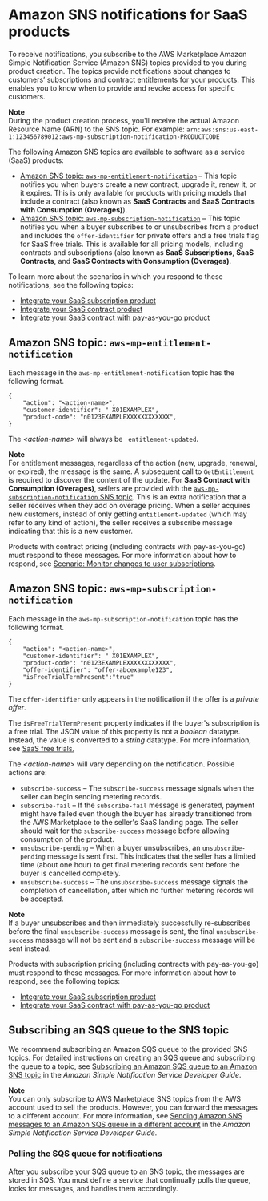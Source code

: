 # Amazon SNS notifications for SaaS products<a name="saas-notification"></a>

To receive notifications, you subscribe to the AWS Marketplace Amazon Simple Notification Service \(Amazon SNS\) topics provided to you during product creation\. The topics provide notifications about changes to customers’ subscriptions and contract entitlements for your products\. This enables you to know when to provide and revoke access for specific customers\. 

**Note**  
During the product creation process, you'll receive the actual Amazon Resource Name \(ARN\) to the SNS topic\. For example: `arn:aws:sns:us-east-1:123456789012:aws-mp-subscription-notification-PRODUCTCODE`

The following Amazon SNS topics are available to software as a service \(SaaS\) products:
+ [Amazon SNS topic: `aws-mp-entitlement-notification`](#saas-sns-message-body) – This topic notifies you when buyers create a new contract, upgrade it, renew it, or it expires\. This is only available for products with pricing models that include a contract \(also known as **SaaS Contracts** and **SaaS Contracts with Consumption \(Overages\)**\)\.
+ [Amazon SNS topic: `aws-mp-subscription-notification`](#saas-sns-subscription-message-body) – This topic notifies you when a buyer subscribes to or unsubscribes from a product and includes the `offer-identifier` for private offers and a free trials flag for SaaS free trials\. This is available for all pricing models, including contracts and subscriptions \(also known as **SaaS Subscriptions**, **SaaS Contracts**, and **SaaS Contracts with Consumption \(Overages\)**\.

To learn more about the scenarios in which you respond to these notifications, see the following topics:
+ [Integrate your SaaS subscription product](saas-integrate-subscription.md)
+ [Integrate your SaaS contract product](saas-integrate-contract.md)
+ [Integrate your SaaS contract with pay\-as\-you\-go product](saas-integrate-contract-with-pay.md)

## Amazon SNS topic: `aws-mp-entitlement-notification`<a name="saas-sns-message-body"></a>

Each message in the `aws-mp-entitlement-notification` topic has the following format\.

```
{
    "action": "<action-name>",
    "customer-identifier": " X01EXAMPLEX",
    "product-code": "n0123EXAMPLEXXXXXXXXXXXX",
}
```

The *<action\-name>* will always be ` entitlement-updated`\. 

**Note**  
For entitlement messages, regardless of the action \(new, upgrade, renewal, or expired\), the message is the same\. A subsequent call to `GetEntitlement` is required to discover the content of the update\.
For **SaaS Contract with Consumption \(Overages\)**, sellers are provided with the [`aws-mp-subscription-notification` SNS topic](#saas-sns-subscription-message-body)\. This is an extra notification that a seller receives when they add on overage pricing\. When a seller acquires new customers, instead of only getting `entitlement-updated` \(which may refer to any kind of action\), the seller receives a subscribe message indicating that this is a new customer\.

Products with contract pricing \(including contracts with pay\-as\-you\-go\) must respond to these messages\. For more information about how to respond, see [Scenario: Monitor changes to user subscriptions](saas-integrate-contract.md#saas-contract-monitor-changes)\.

## Amazon SNS topic: `aws-mp-subscription-notification`<a name="saas-sns-subscription-message-body"></a>

Each message in the `aws-mp-subscription-notification` topic has the following format\.

```
{
    "action": "<action-name>",
    "customer-identifier": " X01EXAMPLEX",
    "product-code": "n0123EXAMPLEXXXXXXXXXXXX",
    "offer-identifier": "offer-abcexample123",
    "isFreeTrialTermPresent":"true"
}
```

The `offer-identifier` only appears in the notification if the offer is a *private offer*\.

The `isFreeTrialTermPresent` property indicates if the buyer's subscription is a free trial\. The JSON value of this property is not a *boolean* datatype\. Instead, the value is converted to a *string* datatype\. For more information, see [ SaaS free trials\.](https://docs.aws.amazon.com/marketplace/latest/userguide/saas-free-trials.html)

The *<action\-name>* will vary depending on the notification\. Possible actions are:
+ `subscribe-success` – The `subscribe-success` message signals when the seller can begin sending metering records\.
+ `subscribe-fail` – If the `subscribe-fail` message is generated, payment might have failed even though the buyer has already transitioned from the AWS Marketplace to the seller's SaaS landing page\. The seller should wait for the `subscribe-success` message before allowing consumption of the product\.
+ `unsubscribe-pending` – When a buyer unsubscribes, an `unsubscribe-pending` message is sent first\. This indicates that the seller has a limited time \(about one hour\) to get final metering records sent before the buyer is cancelled completely\. 
+ `unsubscribe-success` – The `unsubscribe-success` message signals the completion of cancellation, after which no further metering records will be accepted\.

**Note**  
If a buyer unsubscribes and then immediately successfully re\-subscribes before the final `unsubscribe-success` message is sent, the final `unsubscribe-success` message will not be sent and a `subscribe-success` message will be sent instead\. 

Products with subscription pricing \(including contracts with pay\-as\-you\-go\) must respond to these messages\. For more information about how to respond, see the following topics:
+ [Integrate your SaaS subscription product](saas-integrate-subscription.md)
+ [Integrate your SaaS contract with pay\-as\-you\-go product](saas-integrate-contract-with-pay.md)

## Subscribing an SQS queue to the SNS topic<a name="subscribing-an-sqs-queue-to-the-sns-topic"></a>

 We recommend subscribing an Amazon SQS queue to the provided SNS topics\. For detailed instructions on creating an SQS queue and subscribing the queue to a topic, see [ Subscribing an Amazon SQS queue to an Amazon SNS topic](https://docs.aws.amazon.com/sns/latest/dg/subscribe-sqs-queue-to-sns-topic.html) in the *Amazon Simple Notification Service Developer Guide*\.

**Note**  
You can only subscribe to AWS Marketplace SNS topics from the AWS account used to sell the products\. However, you can forward the messages to a different account\. For more information, see [Sending Amazon SNS messages to an Amazon SQS queue in a different account](https://docs.aws.amazon.com/sns/latest/dg/sns-send-message-to-sqs-cross-account.html) in the *Amazon Simple Notification Service Developer Guide*\.

### Polling the SQS queue for notifications<a name="polling-the-sqs-for-notifications"></a>

After you subscribe your SQS queue to an SNS topic, the messages are stored in SQS\. You must define a service that continually polls the queue, looks for messages, and handles them accordingly\.